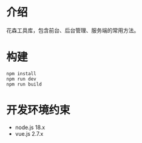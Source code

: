 # 介绍

花森工具库，包含前台、后台管理、服务端的常用方法。

# 构建

```shell
npm install
npm run dev
npm run build
```

# 开发环境约束

- node.js 18.x
- vue.js 2.7.x
